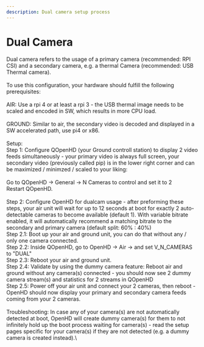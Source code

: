 ```yaml
---
description: Dual camera setup process
---
```


# Dual Camera

Dual camera refers to the usage of a primary camera (recommended: RPI CSI) and a secondary camera, e.g. a thermal Camera (recommended: USB Thermal camera).\
\
To use this configuration, your hardware should fulfill the following prerequisites:\
\
AIR: Use a rpi 4 or at least a rpi 3 - the USB thermal image needs to be scaled and encoded in SW, which results in more CPU load.\
\
GROUND: Similar to air, the secondary video is decoded and displayed in a SW accelerated path, use pi4 or x86.\
\
Setup:\
Step 1: Configure QOpenHD (your Ground controll station) to display 2 video feeds simultaneously - your primary video is always full screen, your secondary video (previously called pip) is in the lower right corner and can be maximized / minimzed / scaled to your liking:\
\
Go to QOpenHD -> General -> N Cameras to control and set it to 2\
Restart QOpenHD.\
\
Step 2: Configure OpenHD for dualcam usage - after preforming these steps, your air unit will wait for up to 12 seconds at boot for exactly 2 auto-detectable cameras to become available (default 1). With variable bitrate enabled, it will automatically recommend a matching bitrate to the secondary and primary camera (default split: 60% : 40%)\
Step 2.1: Boot up your air and ground unit, you can do that without any / only one camera connected.\
Step 2.2: Inside QOpenHD, go to OpenHD -> Air -> and set V\_N\_CAMERAS to "DUAL"\
Step 2.3: Reboot your air and ground unit.\
Step 2.4: Validate by using the dummy camera feature: Reboot air and ground without any camera(s) connected - you should now see 2 dummy camera stream(s) and statistics for 2 streams in QOpenHD\
Step 2.5: Power off your air unit and connect your 2 cameras, then reboot - OpenHD should now display your primary and secondary camera feeds coming from your 2 cameras.\
\
Troubleshooting: In case any of your camera(s) are not automatically detected at boot, OpenHD will create dummy camera(s) for them to not infinitely hold up the boot process waiting for camera(s) - read the setup pages specific for your camera(s) if they are not detected (e.g. a dummy camera is created instead).\
